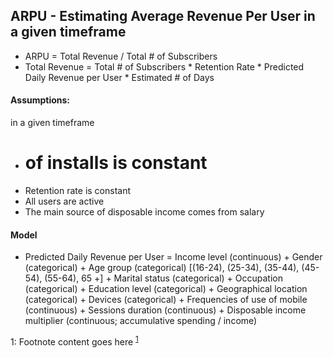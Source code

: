 ## ARPU - Estimating Average Revenue Per User in a given timeframe
- ARPU = Total Revenue / Total # of Subscribers
- Total Revenue = Total # of Subscribers * Retention Rate * Predicted Daily Revenue per User * Estimated # of Days

#### Assumptions:
in a given timeframe
- # of installs is constant
- Retention rate is constant
- All users are active
- The main source of disposable income comes from salary
 
#### Model
- Predicted Daily Revenue per User = Income level (continuous) + Gender (categorical) + Age group (categorical) [(16-24),
(25-34), (35-44), (45-54), (55-64), 65 +] + Marital status (categorical) + Occupation (categorical) + Education level (categorical) + Geographical location (categorical) + Devices (categorical) + Frequencies of use of mobile (continuous) + Sessions duration (continuous) + Disposable income multiplier (continuous; accumulative spending / income)

<a name="myfootnote1">1</a>: Footnote content goes here
<sup>[1](#myfootnote1)</sup>
